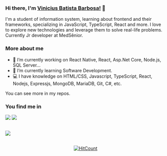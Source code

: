### Hi there, I'm [Vinicius Batista Barbosa!](https://www.linkedin.com/in/viniciusBatistaBarbosa/) 👋

I'm a student of information system, learning about frontend and their frameworks, specializing in JavaScript,
TypeScript, React and more. I love to explore new technologies and
leverage them to solve real-life problems.
Currently Jr developer at MedSênior.

### More about me

- 🚀 I’m currently working on React Native, React, Asp.Net Core, Node.js, SQL Server...
- 🔭 I’m currently learning Software Development.
- 💻 I have knowledge on HTML/CSS, Javascript, TypeScript, React, Nodejs, Expressjs, MongoDB, MariaDB, Git, C#, etc.

You can see more in my repos.

### You find me in

[![](https://img.shields.io/badge/LinkedIn-ViniciusBatistaBarbosa-blue)](https://www.linkedin.com/in/viniciusBatistaBarbosa/)
[![](https://img.shields.io/badge/Gmail-vinicius.batista.barbosa34%40gmail.com-red)](mailto:vinicius.batista.barbosa34@gmail.com)

<div align="center">

</div>
<br/>

<a href="https://github.com/vbbarbosa97/Xamarin.Forms.NeoControls">
  <img align="center" src="https://github-readme-stats.anuraghazra1.vercel.app/api/top-langs/?username=vbbarbosa97&hide=Batchfile" />
</a>

<br />
<br />
<div align="center">

[![HitCount](http://hits.dwyl.com/vbbarbosa97/vbbarbosa97.svg)](http://hits.dwyl.com/vbbarbosa97/vbbarbosa97)

</div>
